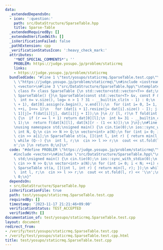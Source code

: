 ```yaml
---
data:
  _extendedDependsOn:
  - icon: ':question:'
    path: src/DataStructure/SparseTable.hpp
    title: Sparse-Table
  _extendedRequiredBy: []
  _extendedVerifiedWith: []
  _isVerificationFailed: false
  _pathExtension: cpp
  _verificationStatusIcon: ':heavy_check_mark:'
  attributes:
    '*NOT_SPECIAL_COMMENTS*': ''
    PROBLEM: https://judge.yosupo.jp/problem/staticrmq
    links:
    - https://judge.yosupo.jp/problem/staticrmq
  bundledCode: "#line 1 \"test/yosupo/staticrmq.SparseTable.test.cpp\"\n#define PROBLEM\
    \ \"https://judge.yosupo.jp/problem/staticrmq\"\n#include <iostream>\n#include\
    \ <vector>\n#line 3 \"src/DataStructure/SparseTable.hpp\"\ntemplate <class T,\
    \ class F> class SparseTable {\n std::vector<std::vector<T>> dat;\n F f;\npublic:\n\
    \ SparseTable() {}\n SparseTable(const std::vector<T> &v, const F &f): f(f) {\n\
    \  int n= v.size(), log= n > 1 ? 31 - __builtin_clz(n - 1) : 0;\n  dat.resize(log\
    \ + 1), dat[0].assign(v.begin(), v.end());\n  for (int i= 0, I= 1, j; i < log;\
    \ ++i, I<<= 1)\n   for (dat[i + 1].resize(j= dat[i].size() - I); j--;) dat[i +\
    \ 1][j]= f(dat[i][j], dat[i][j + I]);\n }\n // [l, r)\n T fold(int l, int r) const\
    \ {\n  if (r == l + 1) return dat[0][l];\n  int k= 31 - __builtin_clz(r - l -\
    \ 1);\n  return f(dat[k][l], dat[k][r - (1 << k)]);\n }\n};\n#line 5 \"test/yosupo/staticrmq.SparseTable.test.cpp\"\
    \nusing namespace std;\nsigned main() {\n cin.tie(0);\n ios::sync_with_stdio(0);\n\
    \ int N, Q;\n cin >> N >> Q;\n vector<int> a(N);\n for (int i= 0; i < N; ++i)\
    \ cin >> a[i];\n SparseTable st(a, [](int l, int r) { return min(l, r); });\n\
    \ while (Q--) {\n  int l, r;\n  cin >> l >> r;\n  cout << st.fold(l, r) << '\\\
    n';\n }\n return 0;\n}\n"
  code: "#define PROBLEM \"https://judge.yosupo.jp/problem/staticrmq\"\n#include <iostream>\n\
    #include <vector>\n#include \"src/DataStructure/SparseTable.hpp\"\nusing namespace\
    \ std;\nsigned main() {\n cin.tie(0);\n ios::sync_with_stdio(0);\n int N, Q;\n\
    \ cin >> N >> Q;\n vector<int> a(N);\n for (int i= 0; i < N; ++i) cin >> a[i];\n\
    \ SparseTable st(a, [](int l, int r) { return min(l, r); });\n while (Q--) {\n\
    \  int l, r;\n  cin >> l >> r;\n  cout << st.fold(l, r) << '\\n';\n }\n return\
    \ 0;\n}"
  dependsOn:
  - src/DataStructure/SparseTable.hpp
  isVerificationFile: true
  path: test/yosupo/staticrmq.SparseTable.test.cpp
  requiredBy: []
  timestamp: '2023-11-17 21:21:46+09:00'
  verificationStatus: TEST_ACCEPTED
  verifiedWith: []
documentation_of: test/yosupo/staticrmq.SparseTable.test.cpp
layout: document
redirect_from:
- /verify/test/yosupo/staticrmq.SparseTable.test.cpp
- /verify/test/yosupo/staticrmq.SparseTable.test.cpp.html
title: test/yosupo/staticrmq.SparseTable.test.cpp
---
```

